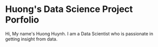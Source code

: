 # Huong's Data Science Project Porfolio
Hi, My name's Huong Huynh. I am a Data Scientist who is passionate in getting insight from data.
